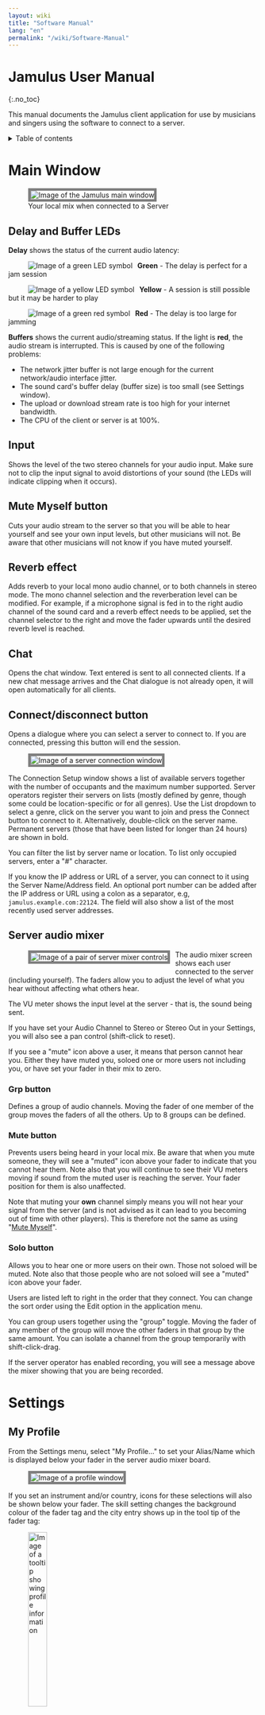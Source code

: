 ```yaml
---
layout: wiki
title: "Software Manual"
lang: "en"
permalink: "/wiki/Software-Manual"
---
```

# Jamulus User Manual
 {:.no_toc}

This manual documents the Jamulus client application for use by musicians and singers using the software to connect to a server.

<details markdown="1">

<summary>Table of contents</summary>

* TOC
 {:toc}

</details> 

# Main Window


<figure>
	<img src="{{site.url}}/assets/img/en-screenshots/main-screen-medium.png" style="border: 5px solid grey;" loading="lazy" alt="Image of the Jamulus main window">
	<figcaption>Your local mix when connected to a Server</figcaption>
</figure>

## Delay and Buffer LEDs

**Delay** shows the status of the current audio latency:

<figure><img src="{{site.url}}/assets/img/en-screenshots/led-green.png" style="float:left; margin-right:10px;" loading="lazy" alt="Image of a green LED symbol"></figure>

**Green** - The delay is perfect for a jam session

<figure><img src="{{site.url}}/assets/img/en-screenshots/led-yellow.png" style="float:left; margin-right:10px;" loading="lazy" alt="Image of a yellow LED symbol"></figure>

**Yellow** - A session is still possible but it may be harder to play

<figure><img src="{{site.url}}/assets/img/en-screenshots/led-red.png" style="float:left; margin-right:10px; clear: both;" loading="lazy" alt="Image of a green red symbol"></figure>

**Red** - The delay is too large for jamming

**Buffers** shows the current audio/streaming status. If the light is **red**, the audio stream is interrupted. This is caused by one of the following problems:

- The network jitter buffer is not large enough for the current network/audio interface jitter.
- The sound card's buffer delay (buffer size) is too small (see Settings window).
- The upload or download stream rate is too high for your internet bandwidth.
- The CPU of the client or server is at 100%.


## Input

Shows the level of the two stereo channels for your audio input.
Make sure not to clip the input signal to avoid distortions of your sound (the LEDs will indicate clipping when it occurs).

## Mute Myself button

Cuts your audio stream to the server so that you will be able to hear yourself and see your own input levels, but other musicians will not. Be aware that other musicians will not know if you have muted yourself.

## Reverb effect

Adds reverb to your local mono audio channel, or to both channels in stereo mode.
The mono channel selection and the reverberation level can be modified. For example, if a microphone signal is fed
in to the right audio channel of the sound card and a reverb effect needs to be applied, set the channel selector
to the right and move the fader upwards until the desired reverb level is reached.


## Chat

Opens the chat window. Text entered is sent to
all connected clients. If a new chat message arrives and the Chat dialogue is not already open, it will
open automatically for all clients.

## Connect/disconnect button

Opens a dialogue where you can select a server to connect to. If you are connected,
pressing this button will end the session.

<figure><img src="{{site.url}}/assets/img/en-screenshots/connection-setup-window.png" style="border: 5px solid grey;" loading="lazy" alt="Image of a server connection window"></figure>

The Connection Setup window shows a list of available servers together with the number of occupants and the maximum number supported. Server operators register their servers on lists (mostly defined by genre, though some could be location-specific or for all genres). Use the List dropdown to select a genre, click on the server you want to join and press the Connect button to connect to it. Alternatively, double-click on the server name. Permanent servers (those that have been listed for longer than 24 hours) are shown in bold.

You can filter the list by server name or location. To list only occupied servers, enter a "#" character.

If you know the IP address or URL of a server, you can connect to it using the Server Name/Address
field. An optional port number can be added after the IP address or URL using a colon as a separator, e.g,
`jamulus.example.com:22124`. The field will also show a list of the most recently used server addresses.

## Server audio mixer

<figure><img src="{{site.url}}/assets/img/en-screenshots/mixer-channles.png" style="float:left; margin-right:10px; margin-bottom:20px; border: 5px solid grey;" loading="lazy" alt="Image of a pair of server mixer controls"></figure>

The audio mixer screen shows each user connected to the server (including yourself).
The faders allow you to adjust the level of what you hear without affecting what others hear.

The VU meter shows the input level at the server - that is, the sound being sent.

If you have set your Audio Channel to Stereo or Stereo Out in your Settings, you will also see a pan control (shift-click to reset).

If you see a "mute" icon above a user, it means that person cannot hear you. Either they have muted you, soloed one or more users not including you, or have set your fader in their mix to zero.

### Grp button

Defines a group of audio channels. Moving the fader of one member of the group moves the faders of all the others. Up to 8 groups can be defined.

### Mute button

Prevents users being heard in your local mix. Be aware that when you mute someone, they will see a "muted" icon above your fader to indicate that you cannot hear them. Note also that you will continue to see their VU meters moving if sound from the muted user is reaching the server. Your fader position for them is also unaffected. 

Note that muting your **own** channel simply means you will not hear your signal from the server (and is not advised as it can lead to you becoming out of time with other players). This is therefore not the same as using "[Mute Myself](#mute-myself-button)".

### Solo button

Allows you to hear one or more users on their own. Those not soloed will be muted. Note also that those people who are not soloed will see a "muted" icon above your fader.

Users are listed left to right in the order that they connect. You can change the sort order using the Edit option in the application menu.

You can group users together using the "group" toggle. Moving the fader of any member of the group will move the other faders in that group by the same amount. You can isolate a channel from the group temporarily with shift-click-drag.

If the server operator has enabled recording, you will see a message above the mixer showing that you are being recorded.




# Settings

## My Profile

From the Settings menu, select "My Profile..." to set your Alias/Name
which is displayed below your fader in the server audio mixer board.

<figure><img src="{{site.url}}/assets/img/en-screenshots/settings-profile.png" style="border: 5px solid grey;" loading="lazy" alt="Image of a profile window"></figure>

If you set an instrument and/or country, icons for these selections will also be shown below your fader. The skill setting changes the background colour of the fader tag and the city entry shows up in the tool tip of the fader tag:

<figure><img src="{{site.url}}/assets/img/en-screenshots/profile-tooltip.png" style="width:30%;" loading="lazy" alt="Image of a tooltip showing profile information"></figure>


### Skin

This applies a skin to the main window, some of which are designed to accommodate larger ensembles.

### Mixer rows

This sets the number of rows displayed in the server audio mixer, for use with larger ensembles.


## Audio/Network Setup

<figure><img src="{{site.url}}/assets/img/en-screenshots/settings-network.png" style="border: 5px solid grey;" loading="lazy" alt="Image of a profile window"></figure>

### Device

Under the Windows operating system the ASIO driver (sound card) can be selected using Jamulus. If the selected ASIO
driver is not valid an error message is shown and the previous valid driver is selected. Under macOS the input and output hardware can be selected.

### Input/output channel mapping

<figure><img src="{{site.url}}/assets/img/en-screenshots/channel-mapping.png" style="float:left; margin-right:10px; margin-bottom:20px;" loading="lazy" alt="Image of Input and output channel mapping"></figure>

If the selected sound card device offers more than one input or output channel, the _Input Channel Mapping
and Output Channel Mapping_ settings are visible. For each Jamulus input/output channel (left and right channel)
a different actual sound card channel can be selected.


### Audio channels

Selects the number of audio channels to be used for communication between client and server. 

**Note**: It is preferable to run separate client instances per voice/instrument, with each client given its own ini file, rather than using this built-in mono pair to stereo mixer.

There are three modes available:

**Mono** and **Stereo** modes use one and two audio channels respectively.

**Mono-in/Stereo-out**: The audio signal sent to the server is mono but the return signal is stereo. This is useful if the sound card has the instrument on one input channel and the microphone on the other. In that case
the two input signals can be mixed to one mono channel but the server mix is heard in stereo.

Enabling stereo mode will increase your stream's data rate. Make sure your upload rate does
not exceed the available upload speed of your internet connection.

In stereo streaming mode, no audio channel selection for the reverb effect will be available on
the main window since the effect is applied to both channels in this case.

### Audio quality

The higher the audio quality, the higher your audio stream's data rate. Make sure your upload rate does not exceed the available upload speed of your internet connection.

### Buffer Delay

The buffer delay setting is a fundamental setting of the Jamulus software. This setting has an influence on many
connection properties. Three buffer sizes are supported:

- **64 samples** Provides the lowest latency but does not work with all sound cards.
- **128 samples** The preferred setting. Should work for most available sound cards.
- **256 samples** Should only be used on very slow computers, or with a slow internet connection.

Some sound card drivers do not allow the buffer delay to be changed from within the Jamulus software.
In this case the buffer delay setting is disabled and has to be changed using the sound card driver. On Windows, press the ASIO Setup button to open the driver settings panel.

On Linux, use the JACK configuration tool to change the buffer size.

The actual buffer delay has an influence on the connection status, the current upload rate and the overall delay.
The lower the buffer size, the higher the probability of a red light in the status indicator (dropouts) and the
higher the upload rate and the lower the overall delay.

The buffer setting is therefore a trade-off between audio quality and overall delay.



### Jitter Buffer

The jitter buffer compensates for network and sound card timing jitters. The size of the buffer
therefore influences the quality of the audio stream (how many dropouts occur) and the overall delay
(the longer the buffer, the higher the delay).

You can set the jitter buffer size manually for your local client and the remote server. For the local jitter
buffer, dropouts in the audio stream are indicated by the light below the jitter buffer size faders.
If the light turns to red, a buffer overrun/underrun has taken place and the audio stream is interrupted.

The jitter buffer setting is therefore a trade-off between audio quality and overall delay.

If the Auto setting is enabled, the jitter buffers
of your local client and the remote server are set automatically based on measurements of the network and sound card
timing jitter. If the Auto check is enabled, the jitter buffer size faders are disabled (they cannot be moved with the mouse).

### Enable small network buffers

Allows support for very small network audio packets. These are only used if the sound card buffer delay is smaller than 128 samples. The smaller the network buffers, the
lower the audio latency. But at the same time the network load increases and the probability of audio dropouts
also increases (particuarly if your network connection has any significant jitter). Try enabling this option if you are suffering from high latency or bad audio quality. However, keeping it disabled will normally mean better audio quality.

### Measurements

The Ping Time is the time required for the audio stream to travel from the client to the server and back again.
This delay is introduced by the network and ideally should be about 20-30 ms. When this delay is higher than about 50 ms, it starts to become
more noticeable and you may find it harder to keep in time, though it is still possible once you get used to it. Factors such as tempo, the instrument
played or headphone isolation will have an impact on the delay you find you can deal with.
The most probable causes for a high delay are that your distance to the server is too large or your internet connection is not sufficient.

Overall Delay is calculated from the current Ping Time and the delay introduced by the current buffer settings.

Audio Upstream Rate depends on the current audio packet size and compression setting. Make sure that the upstream
rate is not higher than your available internet upload speed (check this with a service such as [librespeed.org](https://librespeed.org/)).

## Advanced Setup

<figure><img src="{{site.url}}/assets/img/en-screenshots/settings-advanced.png" style="border: 5px solid grey;" loading="lazy" alt="Image of a profile window"></figure>

### Custom directory server address

Leave this blank unless you need to enter the address of a directory server other than the default.

### New Client Level

This setting defines the fader level of a newly connected client in percent. If a new user connects
to the current server, they will get the specified initial fader level if no other fader level from a previous connection of
that user was already stored. You can set all users in an occupied server to this level using Edit > "Set All Faders to New Client Level".

### Input Boost

Increases the gain from your device. Use this if your device delivers a gain that is too quiet for Jamulus.

### Feedback Protection

Attempts to detect audio feedback loops or loud noise in the first three seconds after you connected to a server. Once detected, this feature will show a message and activate the "Mute Myself" button to mute you in your own mix. 

### Input Balance

Controls the relative levels of the left and right local audio channels. For a mono signal
it acts as a pan between the two channels. For example, if a microphone is connected to the right input channel and
an instrument is connected to the left input channel which is much louder than the microphone, move the audio fader to increase the relative volume of the mic.

# Menu commands

### File > Load/Save Mixer Channels Setup
 
You can save and restore the mix you have for your band rehearsals (fader, mute, pan, solo etc.) and load these any time (even while you are playing). Loading can also be done by drag/drop to the mixer window.


### Edit > Auto-Adjust All Faders 

Applies a one-off fader setting to each channel depending on its volume. Useful for large ensembles to get a reasonable overall mix, although individual adjustments might still be necessary. Best applied during a warm-up or a uniform part of the music piece. 

# Command Line Options

Most common functions in Jamulus can be set using the GUI, but these and others can also be set using options given in a terminal window. Exactly how you do this will depend on your operating system.

For example on Windows, to use a specific settings file, right-click on the Jamulus shortcut and choose "Properties" > Target. Add the necessary arguments to Jamulus.exe:

```shell
 "C:\Program Files\Jamulus\Jamulus.exe" --inifile "C:\path\to\myinifile.ini"
```

For macOS, start a Terminal window and run Jamulus with the desired options like this:

```shell
 /Applications/Jamulus.app/Contents/MacOS/Jamulus --inifile "/path/to/myinifile.ini"
```

**Note**: Command-line options will not alter settings made in the GUI. 

{% include_relative misc/Client-Commands.md %}

{% include_relative misc/Shared-Commands.md %}

